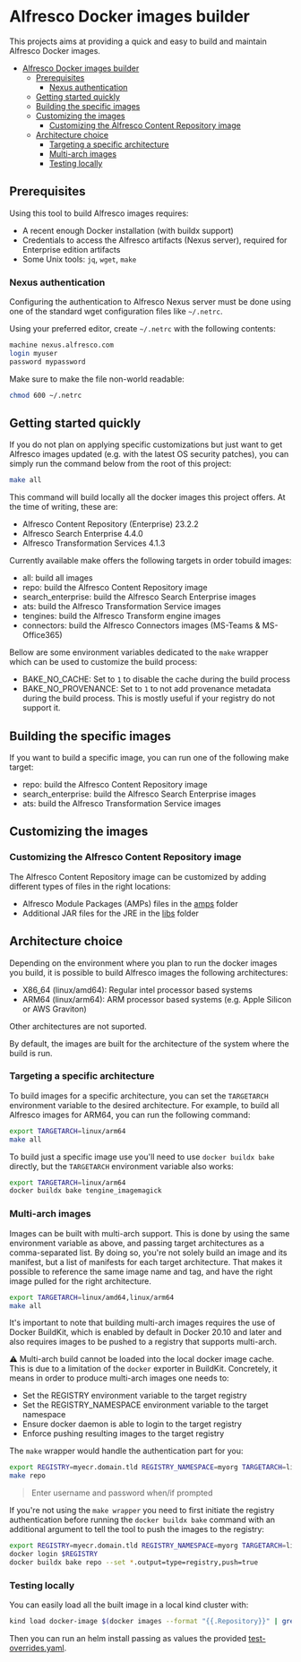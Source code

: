 # Alfresco Docker images builder

This projects aims at providing a quick and easy to build and maintain Alfresco
Docker images.

- [Alfresco Docker images builder](#alfresco-docker-images-builder)
  - [Prerequisites](#prerequisites)
    - [Nexus authentication](#nexus-authentication)
  - [Getting started quickly](#getting-started-quickly)
  - [Building the specific images](#building-the-specific-images)
  - [Customizing the images](#customizing-the-images)
    - [Customizing the Alfresco Content Repository image](#customizing-the-alfresco-content-repository-image)
  - [Architecture choice](#architecture-choice)
    - [Targeting a specific architecture](#targeting-a-specific-architecture)
    - [Multi-arch images](#multi-arch-images)
    - [Testing locally](#testing-locally)

## Prerequisites

Using this tool to build Alfresco images requires:

- A recent enough Docker installation (with buildx support)
- Credentials to access the Alfresco artifacts (Nexus server), required for
  Enterprise edition artifacts
- Some Unix tools: `jq`, `wget`, `make`

### Nexus authentication

Configuring the authentication to Alfresco Nexus server must be done using one
of the standard wget configuration files like `~/.netrc`.

Using your preferred editor, create `~/.netrc` with the following contents:

```sh
machine nexus.alfresco.com
login myuser
password mypassword
```

Make sure to make the file non-world readable:

```sh
chmod 600 ~/.netrc
```

## Getting started quickly

If you do not plan on applying specific customizations but just want to get
Alfresco images updated (e.g. with the latest OS security patches), you can
simply run the command below from the root of this project:

```bash
make all
```

This command will build locally all the docker images this project offers.
At the time of writing, these are:

- Alfresco Content Repository (Enterprise) 23.2.2
- Alfresco Search Enterprise 4.4.0
- Alfresco Transformation Services 4.1.3

Currently available make offers the following targets in order tobuild images:

- all: build all images
- repo: build the Alfresco Content Repository image
- search_enterprise: build the Alfresco Search Enterprise images
- ats: build the Alfresco Transformation Service images
- tengines: build the Alfresco Transform engine images
- connectors: build the Alfresco Connectors images (MS-Teams & MS-Office365)

Bellow are some environment variables dedicated to the `make` wrapper which
can be used to customize the build process:

- BAKE_NO_CACHE: Set to `1` to disable the cache during the build process
- BAKE_NO_PROVENANCE: Set to `1` to not add provenance metadata during the build
  process. This is mostly useful if your registry do not support it.

## Building the specific images

If you want to build a specific image, you can run one of the following make target:

- repo: build the Alfresco Content Repository image
- search_enterprise: build the Alfresco Search Enterprise images
- ats: build the Alfresco Transformation Service images

## Customizing the images

### Customizing the Alfresco Content Repository image

The Alfresco Content Repository image can be customized by adding different
types of files in the right locations:

- Alfresco Module Packages (AMPs) files in the [amps](repository/amps/README.md)
  folder
- Additional JAR files for the JRE in the [libs](repository/libs/README.md) folder

## Architecture choice

Depending on the environment where you plan to run the docker images you build,
it is possible to build Alfresco images the following architectures:

- X86_64 (linux/amd64): Regular intel processor based systems
- ARM64 (linux/arm64): ARM processor based systems (e.g. Apple Silicon or AWS
  Graviton)

Other architectures are not suported.

By default, the images are built for the architecture of the system where the
build is run.

### Targeting a specific architecture

To build images for a specific architecture, you can set the `TARGETARCH`
environment variable to the desired architecture.
For example, to build all Alfresco images for ARM64, you can run the following
command:

```sh
export TARGETARCH=linux/arm64
make all
```

To build just a specific image use you'll need to use `docker buildx bake`
directly, but the `TARGETARCH` environment variable also works:

```sh
export TARGETARCH=linux/arm64
docker buildx bake tengine_imagemagick
```

### Multi-arch images

Images can be built with multi-arch support. This is done by using the
same environment variable as above, and passing target architectures as a
comma-separated list.
By doing so, you're not solely build an image and its manifest, but a list of
manifests for each target architecture. That makes it possible to reference the
same image name and tag, and have the right image pulled for the right
architecture.

```sh
export TARGETARCH=linux/amd64,linux/arm64
make all
```

It's important to note that building multi-arch images requires the use of
Docker BuildKit, which is enabled by default in Docker 20.10 and later and
also requires images to be pushed to a registry that supports multi-arch.

:warning: Multi-arch build cannot be loaded into the local docker image cache.
This is due to a limitation of the `docker` exporter in BuildKit.
Concretely, it means in order to produce multi-arch images one needs to:

- Set the REGISTRY environment variable to the target registry
- Set the REGISTRY_NAMESPACE environment variable to the target namespace
- Ensure docker daemon is able to login to the target registry
- Enforce pushing resulting images to the target registry

The `make` wrapper would handle the authentication part for you:

```sh
export REGISTRY=myecr.domain.tld REGISTRY_NAMESPACE=myorg TARGETARCH=linux/amd64,linux/arm64
make repo
```

> Enter username and password when/if prompted

If you're not using the `make wrapper` you need to first initiate the registry
authentication before running the `docker buildx bake` command with an
additional argument to tell the tool to push the images to the registry:

```sh
export REGISTRY=myecr.domain.tld REGISTRY_NAMESPACE=myorg TARGETARCH=linux/amd64,linux/arm64
docker login $REGISTRY
docker buildx bake repo --set *.output=type=registry,push=true
```

### Testing locally

You can easily load all the built image in a local kind cluster with:

```sh
kind load docker-image $(docker images --format "{{.Repository}}" | grep "^localhost/alfresco" | xargs)
```

Then you can run an helm install passing as values the provided
[test-overrides.yaml](./test/helm/test-overrides.yaml).
